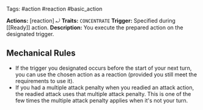 Tags: #action #reaction #basic_action

**Actions:** [reaction] ⤾
**Traits:** `CONCENTRATE`
**Trigger:** Specified during [[Ready]] action.
**Description:** You execute the prepared action on the designated trigger.

## Mechanical Rules

- If the trigger you designated occurs before the start of your next turn, you can use the chosen action as a reaction (provided you still meet the requirements to use it).
- If you had a multiple attack penalty when you readied an attack action, the readied attack uses that multiple attack penalty. This is one of the few times the multiple attack penalty applies when it's not your turn.